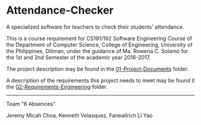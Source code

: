 # Attendance-Checker
A specialized software for teachers to check their students' attendance.

This is a course requirement for CS191/192 Software Engineering Course of the Department of Computer Science, College of Engineering, University of the Philippines, Diliman, under the guidance of Ma. Rowena C. Solamo for the 1st and 2nd Semester of the academic year 2016-2017.

The project description may be found in the [01-Project-Documents](https://github.com/CrowCakes/Attendance-Checker/tree/master/01-Project-Documents) folder.

A description of the requirements this project needs to meet may be found it the [02-Requirements-Engineering](https://github.com/CrowCakes/Attendance-Checker/tree/master/02-Requirements-Engineering) folder.

------------------------------------------------

Team "6 Absences"

Jeremy Micah Choa,
Kenneth Velasquez,
Faneallrich Li Yao
